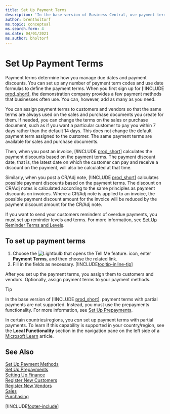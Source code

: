 ```yaml
---
title: Set Up Payment Terms
description: 'In the base version of Business Central, use payment terms to manage due dates and payment discounts.'
author: brentholtorf
ms.topic: conceptual
ms.search.form: 4
ms.date: 04/01/2021
ms.author: bholtorf
---
```

# <a name="set-up-payment-terms"></a>Set Up Payment Terms

Payment terms determine how you manage due dates and payment discounts. You can set up any number of payment term codes and use date formulas to define the payment terms. When you first sign up for [!INCLUDE [prod_short](includes/prod_short.md)], the demonstration company provides a few payment methods that businesses often use. You can, however, add as many as you need.  

You can assign payment terms to customers and vendors so that the same terms are always used on the sales and purchase documents you create for them. If needed, you can change the terms on the sales or purchase document, such as if you want a particular customer to pay you within 7 days rather than the default 14 days. This does not change the default payment term assigned to the customer. The same payment terms are available for sales and purchase documents.

Then, when you post an invoice, [!INCLUDE [prod_short](includes/prod_short.md)] calculates the payment discounts based on the payment terms. The payment discount date, that is, the latest date on which the customer can pay and receive a discount on the payment, will also be calculated at that time.  

Similarly, when you post a CR/Adj note, [!INCLUDE [prod_short](includes/prod_short.md)] calculates possible payment discounts based on the payment terms. The discount on CR/Adj notes is calculated according to the same principles as payment discounts on invoices. Where a CR/Adj note is applied to an invoice, the possible payment discount amount for the invoice will be reduced by the payment discount amount for the CR/Adj note.  

If you want to send your customers reminders of overdue payments, you must set up reminder levels and terms. For more information, see [Set Up Reminder Terms and Levels](finance-setup-reminders.md).  

## <a name="to-set-up-payment-terms"></a>To set up payment terms

1. Choose the ![Lightbulb that opens the Tell Me feature.](media/ui-search/search_small.png "Tell me what you want to do") icon, enter **Payment Terms**, and then choose the related link.  
2. Fill in the fields as necessary. [!INCLUDE[tooltip-inline-tip](includes/tooltip-inline-tip_md.md)]  

After you set up the payment terms, you assign them to customers and vendors. Optionally, assign payment terms to your payment methods.  

> [!TIP]
> In the base version of [!INCLUDE [prod_short](includes/prod_short.md)], payment terms with partial payments are not supported. Instead, you must use the prepayments functionality. For more information, see [Set Up Prepayments](finance-set-up-prepayments.md).
>
> In certain countries/regions, you *can* set up payment terms with partial payments. To learn if this capability is supported in your country/region, see the **Local Functionality** section in the navigation pane on the left side of a [Microsoft Learn](about-localization.md) article.

## <a name="see-also"></a>See Also

[Set Up Payment Methods](finance-payment-methods.md)  
[Set Up Prepayments](finance-set-up-prepayments.md)  
[Setting Up Finance](finance-setup-finance.md)  
[Register New Customers](sales-how-register-new-customers.md)  
[Register New Vendors](purchasing-how-register-new-vendors.md)  
[Sales](sales-manage-sales.md)  
[Purchasing](purchasing-manage-purchasing.md)  


[!INCLUDE[footer-include](includes/footer-banner.md)]

